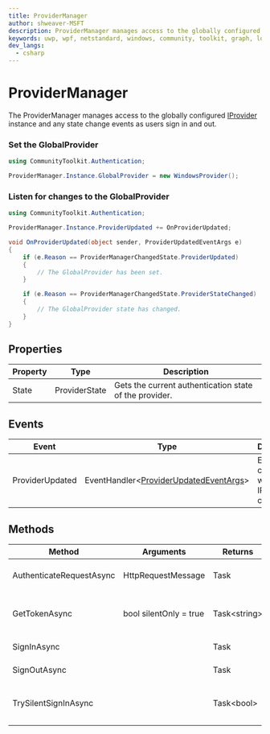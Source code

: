 ```yaml
---
title: ProviderManager
author: shweaver-MSFT
description: ProviderManager manages access to the globally configured IProvider instance and any state change events as users sign in and out.
keywords: uwp, wpf, netstandard, windows, community, toolkit, graph, login, authentication, provider, providers, identity
dev_langs:
  - csharp
---
```


# ProviderManager

The ProviderManager manages access to the globally configured [IProvider](./IProvider.md) instance and any state change events as users sign in and out.

### Set the GlobalProvider

```csharp
using CommunityToolkit.Authentication;

ProviderManager.Instance.GlobalProvider = new WindowsProvider();
```

### Listen for changes to the GlobalProvider

```csharp
using CommunityToolkit.Authentication;

ProviderManager.Instance.ProviderUpdated += OnProviderUpdated;

void OnProviderUpdated(object sender, ProviderUpdatedEventArgs e)
{
    if (e.Reason == ProviderManagerChangedState.ProviderUpdated)
    {
        // The GlobalProvider has been set.
    }

    if (e.Reason == ProviderManagerChangedState.ProviderStateChanged)
    {
        // The GlobalProvider state has changed.
    }
}
```

## Properties

| Property | Type | Description |
| -- | -- | -- |
| State | ProviderState | Gets the current authentication state of the provider. |

## Events

| Event | Type | Description |
| -- | -- | -- |
| ProviderUpdated | EventHandler&lt;[ProviderUpdatedEventArgs](./ProviderUpdatedEventArgs.md)&gt; | Event called when the IProvider changes. |

## Methods

| Method | Arguments | Returns | Description |
| -- | -- | -- | -- |
| AuthenticateRequestAsync | HttpRequestMessage | Task | Authenticate an outgoing request. |
| GetTokenAsync | bool silentOnly = true | Task&lt;string&gt; | Retrieve a token for the authenticated user. |
| SignInAsync | | Task | Sign in a user. |
| SignOutAsync | | Task | Sign out the current user. |
| TrySilentSignInAsync | | Task&lt;bool&gt; | Try signing in silently, without prompts. |

